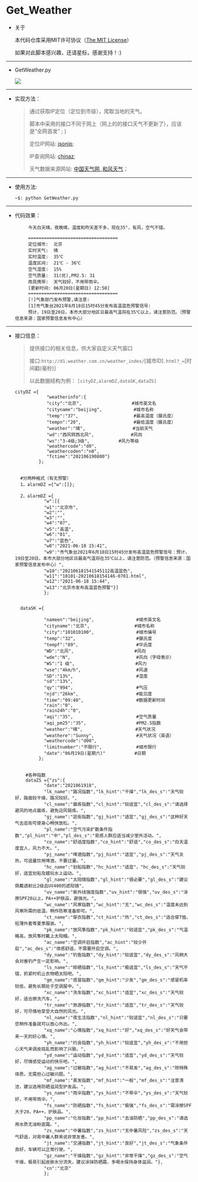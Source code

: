 
# Get_Weather
 
 * 关于
 
      本代码仓库采用MIT许可协议（[The MIT License](https://github.com/whitejoce/Get_Weather/blob/main/LICENSE)）
 
      如果对此脚本感兴趣，还请星标，感谢支持！:)
 
* * *

* GetWeather.py
 
    <p align="left">
     <a href="https://docs.python.org/3/download.html">
       <img src="https://img.shields.io/badge/Python-3.x-green.svg">
     </a>
   </p>


* * *

*   实现方法：

    > 通过获取IP定位（定位到市级），爬取当地的天气。
    > 
    > 脚本中采用的接口不同于网上（网上的的接口天气不更新了），应该是“全网首发”     ; )
    >
    >定位IP网站: [jsonip](http://jsonip.com);
    >
    >IP查询网站: [chinaz](http://mip.chinaz.com);
    >
    > 天气数据来源网站: [中国天气网 ](http://www.weather.com.cn/),[和风天气](https://www.qweather.com/)；

* * *

*   使用方法:
    
     `~$: python GetWeather.py`

* * *




* 代码效果：

      
           今天白天晴，夜晚晴，温度和昨天差不多，现在35°，有风，空气不错。

           ==================================
           定位城市:  北京
           实时天气:  晴
           实时温度:  35℃
           温度区间:  21℃ - 36℃
           空气湿度:  15%
           空气质量:  31(优),PM2.5: 31
           雨具携带:  天气较好，不用带雨伞。
           [更新时间: 06月20日(星期日) 12:50]
           ==================================
           [!]气象部门发布预警,请注意:
           [1]市气象台2021年6月18日15时45分发布高温蓝色预警信号:
           预计，19日至20日，本市大部分地区日最高气温将在35℃以上，请注意防范。（预警信息来源：国家预警信息发布中心）
       
* * *
 * 接口信息：

   >提供接口的相关信息，供大家自定义天气窗口
   >
   > 接口:`http://d1.weather.com.cn/weather_index/`[城市ID]`.html?_=`[时间戳(毫秒)]
   >
   >以此数据结构为例：
         `[cityDZ,alarmDZ,dataSK,dataZS]`
       
       
       cityDZ ={
                   "weatherinfo":{
                   "city":"北京",                   #城市英文名
                   "cityname":"beijing",            #城市名称
                   "temp":"37",                     #最高温度（摄氏度）
                   "tempn":"20",                    #最低温度（摄氏度）
                   "weather":"晴",                  #当前天气
                   "wd":"西风转西北风",              #风向
                   "ws":"3-4级;3级",           #风力等级
                   "weathercode":"d0",
                   "weathercoden":"n0",
                   "fctime":"202106190800"}
                };
         
         
         #分两种格式（有无预警）
         1，alarmDZ ={"w":[]};
         
         2，alarmDZ ={
                  "w":[{
                  "w1":"北京市",
                  "w2":"",
                  "w3":"",
                  "w4":"07",
                  "w5":"高温",
                  "w6":"01",
                  "w7":"蓝色",
                  "w8":"2021-06-18 15:41",
                  "w9":"市气象台2021年6月18日15时45分发布高温蓝色预警信号：预计，19日至20日，本市大部分地区日最高气温将在35℃以上，请注意防范。（预警信息来源：国家预警信息发布中心）",
                  "w10":"202106181541545112高温蓝色",
                  "w11":"10101-20210618154146-0701.html",
                  "w12":"2021-06-18 15:44",
                  "w13":"北京市发布高温蓝色预警"}]
                  };

         
         dataSK ={
         
                  "nameen":"beijing",                #城市英文名
                  "cityname":"北京",                 #城市名称
                  "city":"101010100",                #城市编号
                  "temp":"32",                       #摄氏度
                  "tempf":"89",                      #华氏度
                  "WD":"北风",                       #风向
                  "wde":"N",                         #风向（字母表示）
                  "WS":"1 级",                       #风力
                  "wse":"4km/h",                     #风速
                  "SD":"13%",                        #湿度
                  "sd":"13%",
                  "qy":"994",                        #气压
                  "njd":"26km",                      #能见度
                  "time":"09:40",                    #数据更新时间
                  "rain":"0",
                  "rain24h":"0",
                  "aqi":"35",                        #空气质量
                  "aqi_pm25":"35",                   #PM2.5指数
                  "weather":"晴",                    #天气状况
                  "weathere":"Sunny",                #天气状况（英语）
                  "weathercode":"d00",
                  "limitnumber":"不限行",             #城市限行
                  "date":"06月19日(星期六)"           #日期
                };
                
           
           #各种指数
           dataZS ={"zs":{
                  "date":"2021061918",
                  "lk_name":"路况指数","lk_hint":"干燥","lk_des_s":"天气较好，路面较干燥，路况较好。",
                  "cl_name":"晨练指数","cl_hint":"较适宜","cl_des_s":"请选择避风的地点晨练，避免迎风锻炼。",
                  "gj_name":"逛街指数","gj_hint":"适宜","gj_des_s":"这种好天气去逛街可使身心畅快放松。",
                  "pl_name":"空气污染扩散条件指数","pl_hint":"中","pl_des_s":"易感人群应适当减少室外活动。",
                  "co_name":"舒适度指数","co_hint":"舒适","co_des_s":"白天温度宜人，风力不大。",
                  "pj_name":"啤酒指数","pj_hint":"适宜","pj_des_s":"天气炎热，可适量饮用啤酒，不要过量。",
                  "hc_name":"划船指数","hc_hint":"适宜"，"hc_des_s":"天气较好，适宜划船及嬉玩水上运动。",
                  "gl_name":"太阳镜指数","gl_hint":"很必要","gl_des_s":"建议佩戴透射比2级且UV400的遮阳镜",
                  "uv_name":"紫外线强度指数","uv_hint":"很强","uv_des_s":"涂擦SPF20以上，PA++护肤品，避强光。",
                  "wc_name":"风寒指数","wc_hint":"无","wc_des_s":"温度未达到风寒所需的低温，稍作防寒准备即可。",
                  "ct_name":"穿衣指数","ct_hint":"热","ct_des_s":"适合穿T恤、短薄外套等夏季服装。",
                  "pk_name":"放风筝指数","pk_hint":"较适宜","pk_des_s":"气温略高，放风筝时戴上太阳帽。",
                  "ac_name":"空调开启指数","ac_hint":"较少开启","ac_des_s":"体感舒适，不需要开启空调。",
                  "dy_name":"钓鱼指数","dy_hint":"较适宜","dy_des_s":"风稍大会对垂钓产生一定影响。",
                  "ls_name":"晾晒指数","ls_hint":"极适宜","ls_des_s":"天气不错，抓紧时机让衣物晒太阳吧。",
                  "gm_name":"感冒指数","gm_hint":"少发","gm_des_s":"感冒机率较低，避免长期处于空调屋中。",
                  "xc_name":"洗车指数","xc_hint":"适宜","xc_des_s":"天气较好，适合擦洗汽车。",
                  "tr_name":"旅游指数","tr_hint":"适宜","tr_des_s":"天气较好，可尽情地享受大自然的风光。",
                  "nl_name":"夜生活指数","nl_hint":"较适宜","nl_des_s":"只要您稍作准备就可以放心外出。",
                  "xq_name":"心情指数","xq_hint":"好","xq_des_s":"好天气会带来一天的好心情。",
                  "yh_name":"约会指数","yh_hint":"较适宜","yh_des_s":"不用担心天气来调皮捣乱而影响了兴致。",
                  "yd_name":"运动指数","yd_hint":"适宜","yd_des_s":"天气较好，尽情感受运动的快乐吧。",
                  "ag_name":"过敏指数","ag_hint":"不易发","ag_des_s":"除特殊体质，无需担心过敏问题。",
                  "mf_name":"美发指数","mf_hint":"一般","mf_des_s":"注意清洁，建议选用防晒滋润型护发品。",
                  "ys_name":"雨伞指数","ys_hint":"不带伞","ys_des_s":"天气较好，不用带雨伞。",
                  "fs_name":"防晒指数","fs_hint":"极强","fs_des_s":"需涂擦SPF大于20，PA++，护肤品。",
                  "pp_name":"化妆指数","pp_hint":"去油防晒","pp_des_s":"请选用水质无油粉底霜。",
                  "zs_name":"中暑指数","zs_hint":"无中暑风险","zs_des_s":"天气舒适，对易中暑人群来说非常友善。",
                  "jt_name":"交通指数","jt_hint":"良好","jt_des_s":"气象条件良好，车辆可以正常行驶。",
                  "gz_name":"干燥指数","gz_hint":"非常干燥","gz_des_s":"空气干燥，极易引起皮肤水分流失，建议涂抹防晒霜，多喝水保持身体滋润。"},
                  "cn":"北京"
                  };




